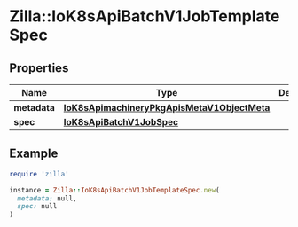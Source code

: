# Zilla::IoK8sApiBatchV1JobTemplateSpec

## Properties

| Name | Type | Description | Notes |
| ---- | ---- | ----------- | ----- |
| **metadata** | [**IoK8sApimachineryPkgApisMetaV1ObjectMeta**](IoK8sApimachineryPkgApisMetaV1ObjectMeta.md) |  | [optional] |
| **spec** | [**IoK8sApiBatchV1JobSpec**](IoK8sApiBatchV1JobSpec.md) |  | [optional] |

## Example

```ruby
require 'zilla'

instance = Zilla::IoK8sApiBatchV1JobTemplateSpec.new(
  metadata: null,
  spec: null
)
```

